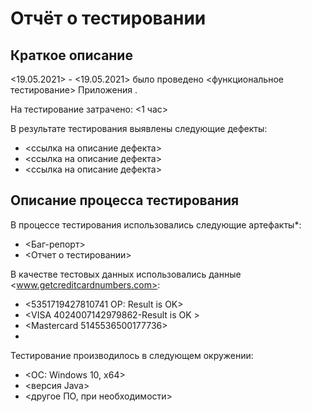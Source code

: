 # Отчёт о тестировании <KARTA>

## Краткое описание

<19.05.2021> - <19.05.2021> было проведено <функциональное тестирование> Приложения <KARTA>.

На тестирование затрачено: <1 час>

В результате тестирования выявлены следующие дефекты:
* <ссылка на описание дефекта>
* <ссылка на описание дефекта>
* <ссылка на описание дефекта>

## Описание процесса тестирования

В процессе тестирования использовались следующие артефакты*:
* <Баг-репорт>
* <Отчет о тестировании>


В качестве тестовых данных использовались данные <www.getcreditcardnumbers.com>:
* <5351719427810741 ОР: Result is OK>
* <VISA 4024007142979862-Result is OK >
* <Mastercard 5145536500177736>
* <Mastercard>

Тестирование производилось в следующем окружении:
* <ОС: Windows 10, x64>
* <версия Java>
* <другое ПО, при необходимости>